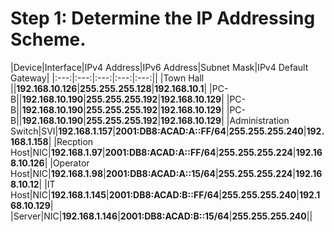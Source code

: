 # Step 1: Determine the IP Addressing Scheme.

|Device|Interface|IPv4 Address|IPv6 Address|Subnet Mask|IPv4 Default Gateway|
|:---:|:---:|:---:|:---:|:---:||
|Town Hall	||**192.168.10.126**|**255.255.255.128**|**192.168.10.1**|
|PC-B||**192.168.10.190**|**255.255.255.192**|**192.168.10.129**|
|PC-B||**192.168.10.190**|**255.255.255.192**|**192.168.10.129**|
|PC-B||**192.168.10.190**|**255.255.255.192**|**192.168.10.129**|
|Administration Switch|SVI|**192.168.1.157**|**2001:DB8:ACAD:A::FF/64**|**255.255.255.240**|**192.168.1.158**|
|Recption Host|NIC|**192.168.1.97**|**2001:DB8:ACAD:A::FF/64**|**255.255.255.224**|**192.168.10.126**|
|Operator Host|NIC|**192.168.1.98**|**2001:DB8:ACAD:A::15/64**|**255.255.255.224**|**192.168.10.12**|
|IT Host|NIC|**192.168.1.145**|**2001:DB8:ACAD:B::FF/64**|**255.255.255.240**|**192.168.10.129**|
|Server|NIC|**192.168.1.146**|**2001:DB8:ACAD:B::15/64**|**255.255.255.240**||
